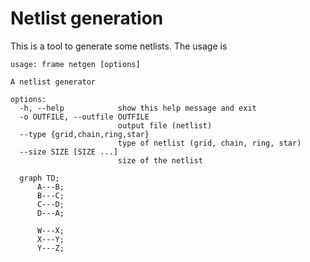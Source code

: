 # Netlist generation

This is a tool to generate some netlists. The usage is

```
usage: frame netgen [options]

A netlist generator

options:
  -h, --help            show this help message and exit
  -o OUTFILE, --outfile OUTFILE
                        output file (netlist)
  --type {grid,chain,ring,star}
                        type of netlist (grid, chain, ring, star)
  --size SIZE [SIZE ...]
                        size of the netlist
```

```mermaid
  graph TD;
      A---B;
      B---C;
      C---D;
      D---A;
      
      W---X;
      X---Y;
      Y---Z;
```
